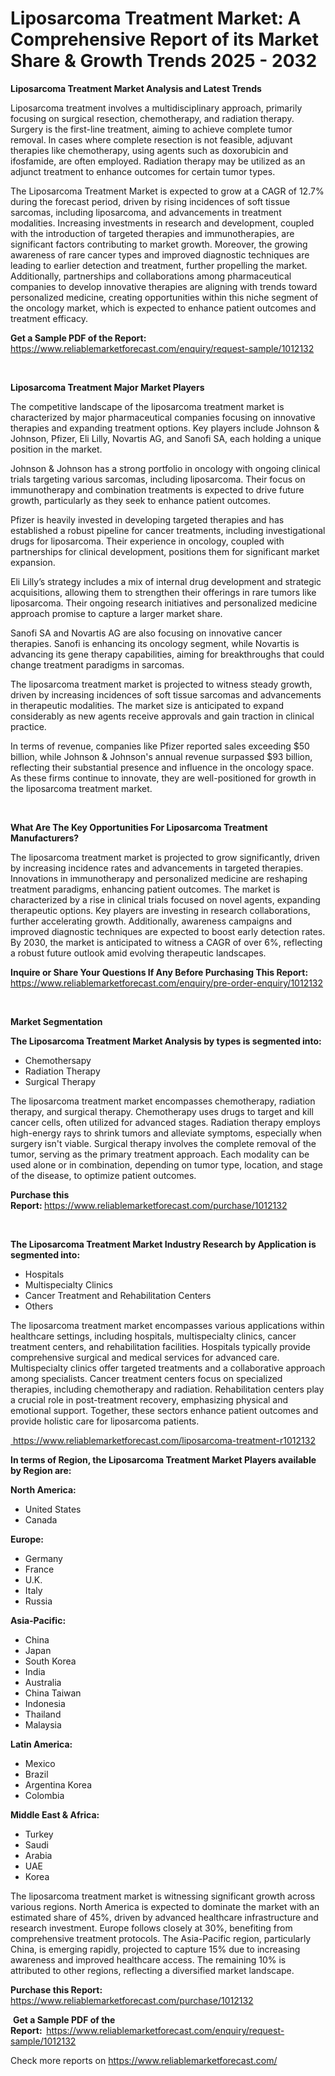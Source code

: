<p><h1>Liposarcoma Treatment Market: A Comprehensive Report of its Market Share & Growth Trends 2025 - 2032</h1></p><p><strong>Liposarcoma Treatment Market Analysis and Latest Trends</strong></p>
<p><p>Liposarcoma treatment involves a multidisciplinary approach, primarily focusing on surgical resection, chemotherapy, and radiation therapy. Surgery is the first-line treatment, aiming to achieve complete tumor removal. In cases where complete resection is not feasible, adjuvant therapies like chemotherapy, using agents such as doxorubicin and ifosfamide, are often employed. Radiation therapy may be utilized as an adjunct treatment to enhance outcomes for certain tumor types.</p><p>The Liposarcoma Treatment Market is expected to grow at a CAGR of 12.7% during the forecast period, driven by rising incidences of soft tissue sarcomas, including liposarcoma, and advancements in treatment modalities. Increasing investments in research and development, coupled with the introduction of targeted therapies and immunotherapies, are significant factors contributing to market growth. Moreover, the growing awareness of rare cancer types and improved diagnostic techniques are leading to earlier detection and treatment, further propelling the market. Additionally, partnerships and collaborations among pharmaceutical companies to develop innovative therapies are aligning with trends toward personalized medicine, creating opportunities within this niche segment of the oncology market, which is expected to enhance patient outcomes and treatment efficacy.</p></p>
<p><strong>Get a Sample PDF of the Report:&nbsp;</strong> <a href="https://www.reliablemarketforecast.com/enquiry/request-sample/1012132?utm_campaign=3123&utm_medium=2&utm_source=Github&utm_content=ia&utm_term=06032025&utm_id=liposarcoma-treatment">https://www.reliablemarketforecast.com/enquiry/request-sample/1012132</a></p>
<p>&nbsp;</p>
<p><strong>Liposarcoma Treatment Major Market Players</strong></p>
<p><p>The competitive landscape of the liposarcoma treatment market is characterized by major pharmaceutical companies focusing on innovative therapies and expanding treatment options. Key players include Johnson & Johnson, Pfizer, Eli Lilly, Novartis AG, and Sanofi SA, each holding a unique position in the market.</p><p>Johnson & Johnson has a strong portfolio in oncology with ongoing clinical trials targeting various sarcomas, including liposarcoma. Their focus on immunotherapy and combination treatments is expected to drive future growth, particularly as they seek to enhance patient outcomes.</p><p>Pfizer is heavily invested in developing targeted therapies and has established a robust pipeline for cancer treatments, including investigational drugs for liposarcoma. Their experience in oncology, coupled with partnerships for clinical development, positions them for significant market expansion.</p><p>Eli Lilly’s strategy includes a mix of internal drug development and strategic acquisitions, allowing them to strengthen their offerings in rare tumors like liposarcoma. Their ongoing research initiatives and personalized medicine approach promise to capture a larger market share.</p><p>Sanofi SA and Novartis AG are also focusing on innovative cancer therapies. Sanofi is enhancing its oncology segment, while Novartis is advancing its gene therapy capabilities, aiming for breakthroughs that could change treatment paradigms in sarcomas.</p><p>The liposarcoma treatment market is projected to witness steady growth, driven by increasing incidences of soft tissue sarcomas and advancements in therapeutic modalities. The market size is anticipated to expand considerably as new agents receive approvals and gain traction in clinical practice.</p><p>In terms of revenue, companies like Pfizer reported sales exceeding $50 billion, while Johnson & Johnson's annual revenue surpassed $93 billion, reflecting their substantial presence and influence in the oncology space. As these firms continue to innovate, they are well-positioned for growth in the liposarcoma treatment market.</p></p>
<p>&nbsp;</p>
<p><strong>What Are The Key Opportunities For Liposarcoma Treatment Manufacturers?</strong></p>
<p><p>The liposarcoma treatment market is projected to grow significantly, driven by increasing incidence rates and advancements in targeted therapies. Innovations in immunotherapy and personalized medicine are reshaping treatment paradigms, enhancing patient outcomes. The market is characterized by a rise in clinical trials focused on novel agents, expanding therapeutic options. Key players are investing in research collaborations, further accelerating growth. Additionally, awareness campaigns and improved diagnostic techniques are expected to boost early detection rates. By 2030, the market is anticipated to witness a CAGR of over 6%, reflecting a robust future outlook amid evolving therapeutic landscapes.</p></p>
<p><strong>Inquire or Share Your Questions If Any Before Purchasing This Report:</strong> <a href="https://www.reliablemarketforecast.com/enquiry/pre-order-enquiry/1012132?utm_campaign=3123&utm_medium=2&utm_source=Github&utm_content=ia&utm_term=06032025&utm_id=liposarcoma-treatment">https://www.reliablemarketforecast.com/enquiry/pre-order-enquiry/1012132</a></p>
<p>&nbsp;</p>
<p><strong>Market Segmentation</strong></p>
<p><strong>The Liposarcoma Treatment Market Analysis by types is segmented into:</strong></p>
<p><ul><li>Chemothersapy</li><li>Radiation Therapy</li><li>Surgical Therapy</li></ul></p>
<p><p>The liposarcoma treatment market encompasses chemotherapy, radiation therapy, and surgical therapy. Chemotherapy uses drugs to target and kill cancer cells, often utilized for advanced stages. Radiation therapy employs high-energy rays to shrink tumors and alleviate symptoms, especially when surgery isn't viable. Surgical therapy involves the complete removal of the tumor, serving as the primary treatment approach. Each modality can be used alone or in combination, depending on tumor type, location, and stage of the disease, to optimize patient outcomes.</p></p>
<p><strong>Purchase this Report:&nbsp;</strong><a href="https://www.reliablemarketforecast.com/purchase/1012132?utm_campaign=3123&utm_medium=2&utm_source=Github&utm_content=ia&utm_term=06032025&utm_id=liposarcoma-treatment">https://www.reliablemarketforecast.com/purchase/1012132</a></p>
<p>&nbsp;</p>
<p><strong>The Liposarcoma Treatment Market Industry Research by Application is segmented into:</strong></p>
<p><ul><li>Hospitals</li><li>Multispecialty Clinics</li><li>Cancer Treatment and Rehabilitation Centers</li><li>Others</li></ul></p>
<p><p>The liposarcoma treatment market encompasses various applications within healthcare settings, including hospitals, multispecialty clinics, cancer treatment centers, and rehabilitation facilities. Hospitals typically provide comprehensive surgical and medical services for advanced care. Multispecialty clinics offer targeted treatments and a collaborative approach among specialists. Cancer treatment centers focus on specialized therapies, including chemotherapy and radiation. Rehabilitation centers play a crucial role in post-treatment recovery, emphasizing physical and emotional support. Together, these sectors enhance patient outcomes and provide holistic care for liposarcoma patients.</p></p>
<p><a href="https://www.reliablemarketforecast.com/liposarcoma-treatment-r1012132?utm_campaign=3123&utm_medium=2&utm_source=Github&utm_content=ia&utm_term=06032025&utm_id=liposarcoma-treatment">&nbsp;https://www.reliablemarketforecast.com/liposarcoma-treatment-r1012132</a></p>
<p><strong>In terms of Region, the Liposarcoma Treatment Market Players available by Region are:</strong></p>
<p>
    <p> <strong> North America: </strong>
        <ul>
            <li>United States</li>
            <li>Canada</li>
        </ul>
        </p> 
    <p> <strong> Europe: </strong>
        <ul>
            <li>Germany</li>
            <li>France</li>
            <li>U.K.</li>
            <li>Italy</li>
            <li>Russia</li>
        </ul>
        </p> 
    <p> <strong> Asia-Pacific: </strong>
        <ul>
            <li>China</li>
            <li>Japan</li>
            <li>South Korea</li>
            <li>India</li>
            <li>Australia</li>
            <li>China Taiwan</li>
            <li>Indonesia</li>
            <li>Thailand</li>
            <li>Malaysia</li>
        </ul>
        </p> 
    <p> <strong> Latin America: </strong>
        <ul>
            <li>Mexico</li>
            <li>Brazil</li>
            <li>Argentina Korea</li>
            <li>Colombia</li>
        </ul>
        </p> 
    <p> <strong> Middle East & Africa: </strong>
        <ul>
            <li>Turkey</li>
            <li>Saudi</li>
            <li>Arabia</li>
            <li>UAE</li>
            <li>Korea</li>
        </ul>
    </p>
    </p>
<p><p>The liposarcoma treatment market is witnessing significant growth across various regions. North America is expected to dominate the market with an estimated share of 45%, driven by advanced healthcare infrastructure and research investment. Europe follows closely at 30%, benefiting from comprehensive treatment protocols. The Asia-Pacific region, particularly China, is emerging rapidly, projected to capture 15% due to increasing awareness and improved healthcare access. The remaining 10% is attributed to other regions, reflecting a diversified market landscape.</p></p>
<p><strong>Purchase this Report: </strong><a href="https://www.reliablemarketforecast.com/purchase/1012132?utm_campaign=3123&utm_medium=2&utm_source=Github&utm_content=ia&utm_term=06032025&utm_id=liposarcoma-treatment">https://www.reliablemarketforecast.com/purchase/1012132</a></p>
<p>&nbsp;<strong>Get a Sample PDF of the Report:&nbsp;&nbsp;</strong><a href="https://www.reliablemarketforecast.com/enquiry/request-sample/1012132?utm_campaign=3123&utm_medium=2&utm_source=Github&utm_content=ia&utm_term=06032025&utm_id=liposarcoma-treatment">https://www.reliablemarketforecast.com/enquiry/request-sample/1012132</a></p>
<p><strong></strong></p>
<p>Check more reports on <a href="https://www.reliablemarketforecast.com/?utm_campaign=3123&utm_medium=2&utm_source=Github&utm_content=ia&utm_term=06032025&utm_id=liposarcoma-treatment">https://www.reliablemarketforecast.com/</a></p>